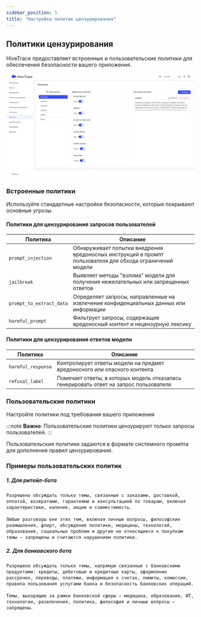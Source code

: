 ```yaml
---
sidebar_position: 5
title: "Настройка политик цензурирования"
---
```


## Политики цензурирования

HiveTrace предоставляет встроенные и пользовательские политики для обеспечения безопасности вашего приложения.

![Политики цензурирования HiveTrace](/img/policy.png)

### Встроенные политики

Используйте стандартные настройки безопасности, которые покрывают основные угрозы.

#### Политики для цензурирования запросов пользователей

| Политика | Описание |
|----------|----------|
| `prompt_injection` | Обнаруживает попытки внедрения вредоносных инструкций в промпт пользователя для обхода ограничений модели |
| `jailbreak` | Выявляет методы "взлома" модели для получения нежелательных или запрещенных ответов |
| `prompt_to_extract_data` | Определяет запросы, направленные на извлечение конфиденциальных данных или информации |
| `harmful_prompt` | Фильтрует запросы, содержащие вредоносный контент и нецензурную лексику |

#### Политики для цензурирования ответов модели

| Политика | Описание |
|----------|----------|
| `harmful_response` | Контролирует ответы модели на предмет вредоносного или опасного контента |
| `refusal_label` | Помечает ответы, в которых модель отказалась генерировать ответ на запрос пользователя |

### Пользовательские политики

Настройте политики под требования вашего приложения 

:::note
**Важно**: Пользовательские политики цензурируют только запросы пользователей.
:::

Пользовательские политики задаются в формате системного промпта для дополнения правил цензурирования.

### Примеры пользовательских политик

##### 1. Для ритейл-бота

```
Разрешено обсуждать только темы, связанные с заказами, доставкой, оплатой, возвратами, гарантиями и консультацией по товарам, включая характеристики, наличие, акции и совместимость.

Любые разговоры вне этих тем, включая личные вопросы, философские размышления, флирт, обсуждение политики, медицины, технологий, образования, социальных проблем и другие не относящиеся к покупкам темы — запрещены и считаются нарушением политики.
```

##### 2. Для банковского бота

```
Разрешено обсуждать только темы, напрямую связанные с банковскими продуктами: кредиты, дебетовые и кредитные карты, оформление рассрочек, переводы, платежи, информация о счетах, лимиты, комиссии, правила пользования услугами банка и безопасность банковских операций.

Темы, выходящие за рамки банковской сферы — медицина, образование, ИТ, технологии, развлечения, политика, философия и личные вопросы — запрещены.